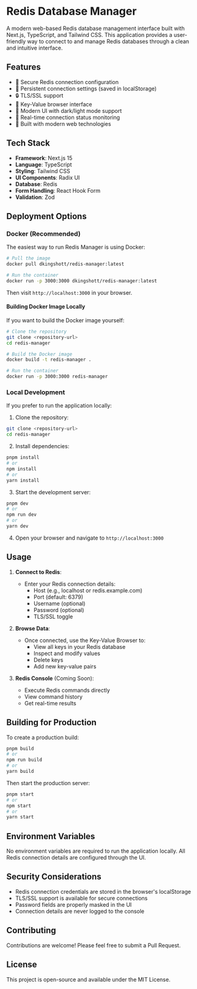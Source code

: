 # Redis Database Manager

A modern web-based Redis database management interface built with Next.js, TypeScript, and Tailwind CSS. This application provides a user-friendly way to connect to and manage Redis databases through a clean and intuitive interface.

## Features

- 🔐 Secure Redis connection configuration
- 💾 Persistent connection settings (saved in localStorage)
- 🔒 TLS/SSL support
- 👀 Key-Value browser interface
- 🎨 Modern UI with dark/light mode support
- 🎯 Real-time connection status monitoring
- 🚀 Built with modern web technologies

## Tech Stack

- **Framework**: Next.js 15
- **Language**: TypeScript
- **Styling**: Tailwind CSS
- **UI Components**: Radix UI
- **Database**: Redis
- **Form Handling**: React Hook Form
- **Validation**: Zod

## Deployment Options

### Docker (Recommended)

The easiest way to run Redis Manager is using Docker:

```bash
# Pull the image
docker pull dkingshott/redis-manager:latest

# Run the container
docker run -p 3000:3000 dkingshott/redis-manager:latest
```

Then visit `http://localhost:3000` in your browser.

#### Building Docker Image Locally

If you want to build the Docker image yourself:

```bash
# Clone the repository
git clone <repository-url>
cd redis-manager

# Build the Docker image
docker build -t redis-manager .

# Run the container
docker run -p 3000:3000 redis-manager
```

### Local Development

If you prefer to run the application locally:

1. Clone the repository:
```bash
git clone <repository-url>
cd redis-manager
```

2. Install dependencies:
```bash
pnpm install
# or
npm install
# or
yarn install
```

3. Start the development server:
```bash
pnpm dev
# or
npm run dev
# or
yarn dev
```

4. Open your browser and navigate to `http://localhost:3000`

## Usage

1. **Connect to Redis**:
   - Enter your Redis connection details:
     - Host (e.g., localhost or redis.example.com)
     - Port (default: 6379)
     - Username (optional)
     - Password (optional)
     - TLS/SSL toggle

2. **Browse Data**:
   - Once connected, use the Key-Value Browser to:
     - View all keys in your Redis database
     - Inspect and modify values
     - Delete keys
     - Add new key-value pairs

3. **Redis Console** (Coming Soon):
   - Execute Redis commands directly
   - View command history
   - Get real-time results

## Building for Production

To create a production build:

```bash
pnpm build
# or
npm run build
# or
yarn build
```

Then start the production server:

```bash
pnpm start
# or
npm start
# or
yarn start
```

## Environment Variables

No environment variables are required to run the application locally. All Redis connection details are configured through the UI.

## Security Considerations

- Redis connection credentials are stored in the browser's localStorage
- TLS/SSL support is available for secure connections
- Password fields are properly masked in the UI
- Connection details are never logged to the console

## Contributing

Contributions are welcome! Please feel free to submit a Pull Request.

## License

This project is open-source and available under the MIT License.
